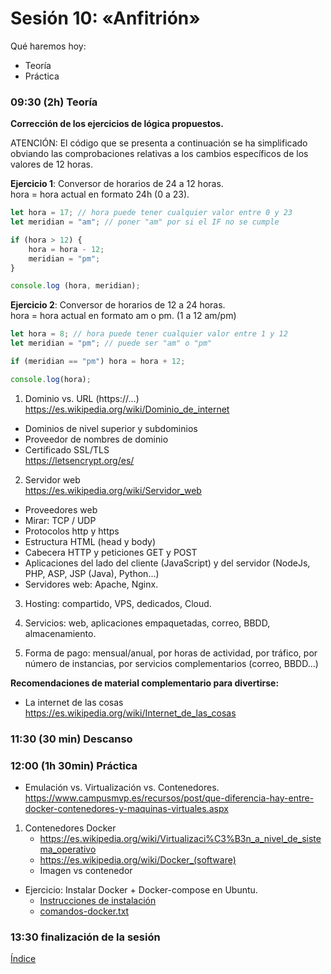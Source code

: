 # Sesión 10: «Anfitrión»

Qué haremos hoy:
- Teoría
- Práctica

### 09:30 (2h) Teoría 

**Corrección de los ejercicios de lógica propuestos.**  

ATENCIÓN: El código que se presenta a continuación se ha simplificado obviando las comprobaciones relativas a los cambios específicos de los valores de 12 horas.

**Ejercicio 1**: Conversor de horarios de 24 a 12 horas.  
hora = hora actual en formato 24h (0 a 23).  

``` javascript
let hora = 17; // hora puede tener cualquier valor entre 0 y 23
let meridian = "am"; // poner "am" por si el IF no se cumple

if (hora > 12) {
    hora = hora - 12;
    meridian = "pm";
}

console.log (hora, meridian);
```

**Ejercicio 2**: Conversor de horarios de 12 a 24 horas.  
hora = hora actual en formato am o pm. (1 a 12 am/pm)  

``` javascript
let hora = 8; // hora puede tener cualquier valor entre 1 y 12
let meridian = "pm"; // puede ser "am" o "pm"

if (meridian == "pm") hora = hora + 12;

console.log(hora);
```

1. Dominio vs. URL (https://...)  
https://es.wikipedia.org/wiki/Dominio_de_internet  
- Dominios de nivel superior y subdominios  
- Proveedor de nombres de dominio  
- Certificado SSL/TLS  
https://letsencrypt.org/es/  

2. Servidor web  
https://es.wikipedia.org/wiki/Servidor_web  
- Proveedores web  
- Mirar: TCP / UDP  
- Protocolos http y https  
- Estructura HTML (head y body)  
- Cabecera HTTP y peticiones GET y POST  
- Aplicaciones del lado del cliente (JavaScript) y del servidor (NodeJs, PHP, ASP, JSP (Java), Python...)  
- Servidores web: Apache, Nginx.

3. Hosting: compartido, VPS, dedicados, Cloud.

4. Servicios: web, aplicaciones empaquetadas, correo, BBDD, almacenamiento.  

5. Forma de pago: mensual/anual, por horas de actividad, por tráfico, por número de instancias, por servicios complementarios (correo, BBDD...)  

**Recomendaciones de material complementario para divertirse:**  
- La internet de las cosas
https://es.wikipedia.org/wiki/Internet_de_las_cosas  

### 11:30 (30 min) Descanso

### 12:00 (1h 30min) Práctica

- Emulación vs. Virtualización vs. Contenedores.  
https://www.campusmvp.es/recursos/post/que-diferencia-hay-entre-docker-contenedores-y-maquinas-virtuales.aspx  

1. Contenedores Docker  
	- https://es.wikipedia.org/wiki/Virtualizaci%C3%B3n_a_nivel_de_sistema_operativo  
	- https://es.wikipedia.org/wiki/Docker_(software)  
	- Imagen vs contenedor  

- Ejercicio: Instalar Docker + Docker-compose en Ubuntu.
	- [Instrucciones de instalación](../recursos/docker.md)  
	- [comandos-docker.txt](../recursos/comandos-docker.txt)  

### 13:30 finalización de la sesión

[Índice](../README.md)